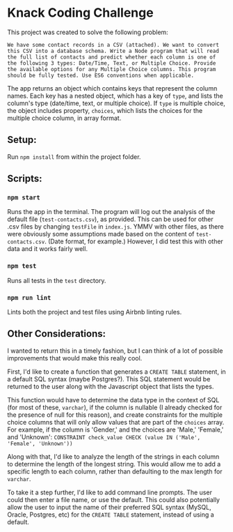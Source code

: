 # Knack Coding Challenge
This project was created to solve the following problem:
```
We have some contact records in a CSV (attached). We want to convert this CSV into a database schema. Write a Node program that will read the full list of contacts and predict whether each column is one of the following 3 types: Date/Time, Text, or Multiple Choice. Provide the available options for any Multiple Choice columns. This program should be fully tested. Use ES6 conventions when applicable.
```

The app returns an object which contains keys that represent the column names. Each key has a nested object, which has a key of `type`, and lists the column's type (date/time, text, or multiple choice). If `type` is multiple choice, the object includes property, `choices`, which lists the choices for the multiple choice column, in array format.

## Setup:
Run `npm install` from within the project folder.


## Scripts:

### `npm start`
Runs the app in the terminal. The program will log out the analysis of the default file (`test-contacts.csv`), as provided. This can be used for other .csv files by changing `testFile` in `index.js`. YMMV with other files, as there were obviously some assumptions made based on the content of `test-contacts.csv`. (Date format, for example.) However, I did test this with other data and it works fairly well.

### `npm test`
Runs all tests in the `test` directory.

### `npm run lint`
Lints both the project and test files using Airbnb linting rules.

## Other Considerations:
I wanted to return this in a timely fashion, but I can think of a lot of possible improvements that would make this really cool.

First, I'd like to create a function that generates a `CREATE TABLE` statement, in a default SQL syntax (maybe Postgres?). This SQL statement would be returned to the user along with the Javascript object that lists the types.

This function would have to determine the data type in the context of SQL (for most of these, `varchar`), if the column is nullable (I already checked for the presence of null for this reason), and create constraints for the multiple choice columns that will only allow values that are part of the `choices` array. For example, if the column is 'Gender,' and the choices are 'Male,' 'Female,' and 'Unknown':
`CONSTRAINT check_value CHECK (value IN ('Male', 'Female', 'Unknown'))`

Along with that, I'd like to analyze the length of the strings in each column to determine the length of the longest string. This would allow me to add a specific length to each column, rather than defaulting to the max length for `varchar`.

To take it a step further, I'd like to add command line prompts. The user could then enter a file name, or use the default. This could also potentially allow the user to input the name of their preferred SQL syntax (MySQL, Oracle, Postgres, etc) for the `CREATE TABLE` statement, instead of  using a default.
